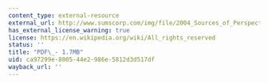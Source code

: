 ```yaml
---
content_type: external-resource
external_url: http://www.sumscorp.com/img/file/2004_Sources_of_Perspective.pdf
has_external_license_warning: true
license: https://en.wikipedia.org/wiki/All_rights_reserved
status: ''
title: "PDF\_- 1.7MB"
uid: ca97299e-8005-44e2-986e-5812d3d517df
wayback_url: ''
---
```

